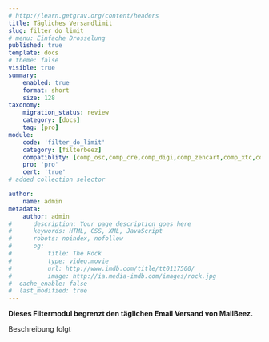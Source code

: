 ```yaml
---
# http://learn.getgrav.org/content/headers
title: Tägliches Versandlimit
slug: filter_do_limit
# menu: Einfache Drosselung
published: true
template: docs
# theme: false
visible: true
summary:
    enabled: true
    format: short
    size: 128
taxonomy:
    migration_status: review
    category: [docs]
    tag: [pro]
module:
    code: 'filter_do_limit'
    category: [filterbeez]
    compatiblity: [comp_osc,comp_cre,comp_digi,comp_zencart,comp_xtc,comp_gambio]
    pro: 'pro'
    cert: 'true' 
# added collection selector

author:
    name: admin
metadata:
    author: admin
#      description: Your page description goes here
#      keywords: HTML, CSS, XML, JavaScript
#      robots: noindex, nofollow
#      og:
#          title: The Rock
#          type: video.movie
#          url: http://www.imdb.com/title/tt0117500/
#          image: http://ia.media-imdb.com/images/rock.jpg
#  cache_enable: false
#  last_modified: true
---
```


**Dieses Filtermodul begrenzt den täglichen Email Versand von MailBeez.**

Beschreibung folgt
